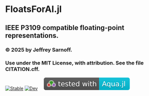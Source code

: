 # FloatsForAI.jl
## IEEE P3109 compatible floating-point representations.

### &copy; 2025 by Jeffrey Sarnoff.  
### Use under the MIT License, with attribution. See the file CITATION.cff.


[![Stable](https://img.shields.io/badge/docs-stable-blue.svg)](https://JeffreySarnoff.github.io/FloatsForAI.jl/stable/)
[![Dev](https://img.shields.io/badge/docs-dev-blue.svg)](https://JeffreySarnoff.github.io/FloatsForAI.jl/dev/)
&nbsp;&nbsp;&nbsp;&nbsp;[![Aqua QA](https://raw.githubusercontent.com/JuliaTesting/Aqua.jl/master/badge.svg)](https://github.com/JuliaTesting/Aqua.jl)


